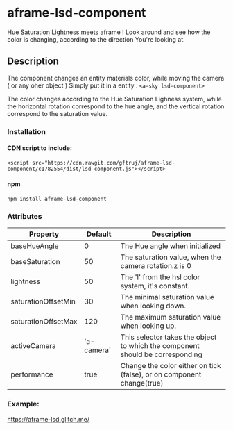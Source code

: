 # aframe-lsd-component

Hue Saturation Lightness meets aframe !
Look around and see how the color is changing, according to the direction You're looking at.

## Description

The component changes an entity materials color, while moving the camera ( or any oher object )
Simply put it in a entity : `<a-sky lsd-component>`

The color changes according to the Hue Saturation Lighness system, while the horizontal rotation correspond to the hue angle, and the vertical rotation correspond to the saturation value.


### Installation

#### CDN script to include:<br>
`<script src="https://cdn.rawgit.com/gftruj/aframe-lsd-component/c1782554/dist/lsd-component.js"></script>`
#### npm 
`npm install aframe-lsd-component`

### Attributes

| Property             | Default      | Description                                         |
|----------------------|--------------|-----------------------------------------------------|
| baseHueAngle         |      0       | The Hue angle when initialized                      |
| baseSaturation       |      50      | The saturation value, when the camera rotation.z is 0                 |
| lightness            |      50      | The 'l' from the hsl color system, it's constant.      |
| saturationOffsetMin  |      30      | The minimal saturation value when looking down.                             |
| saturationOffsetMax  |      120     | The maximum saturation value when looking up.         |
| activeCamera         |  'a-camera'  | This selector takes the object to which the component should be corresponding  |
| performance          |      true    | Change the color either on tick (false), or on component change(true) |

### Example:
https://aframe-lsd.glitch.me/

